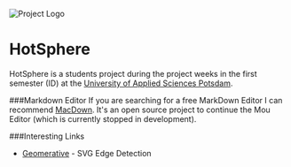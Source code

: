 ![Project Logo](https://raw.githubusercontent.com/alexkaessner/HotSphere/master/Graphics/_Exports/Logo.png)

HotSphere
=======

HotSphere is a students project during the project weeks in the first semester (ID) at the [University of Applied Sciences Potsdam](http://www.fh-potsdam.de). 

###Markdown Editor
If you are searching for a free MarkDown Editor I can recommend [MacDown](http://macdown.uranusjr.com). It's an open source project to continue the Mou Editor (which is currently stopped in development).

###Interesting Links
- [Geomerative](http://www.ricardmarxer.com/geomerative/) - SVG Edge Detection
